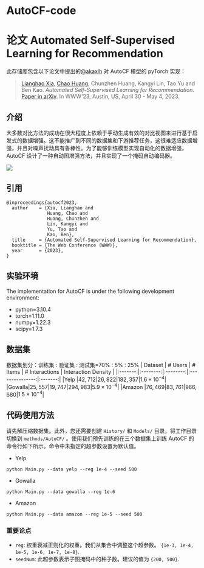 # AutoCF-code
# 论文 Automated Self-Supervised Learning for Recommendation
此存储库包含以下论文中提出的<a href='https://github.com/akaxlh' target='_blank'>@akaxlh</a> 对 AutoCF 模型的 pyTorch 实现：
><a href='https://akaxlh.github.io/' target='_blank'>Lianghao Xia</a>, <a href='https://sites.google.com/view/chaoh' target='_blank'>Chao Huang</a>, Chunzhen Huang, Kangyi Lin, Tao Yu and Ben Kao. <i>Automated Self-Supervised Learning for Recommendation</i>. <a href='https://arxiv.org/abs/2303.07797'>Paper in arXiv</a>. In WWW'23, Austin, US, April 30 - May 4, 2023.

## 介绍
大多数对比方法的成功在很大程度上依赖于手动生成有效的对比视图来进行基于启发式的数据增强。这不能推广到不同的数据集和下游推荐任务，这很难适应数据增强，并且对噪声扰动具有鲁棒性。为了能够训练模型实现自动化的数据增强，AutoCF 设计了一种自动图增强方法，并且实现了一个掩码自动编码器。

<img src='figs/framework.png'>

## 引用
```
@inproceedings{autocf2023,
  author    = {Xia, Lianghao and
               Huang, Chao and
               Huang, Chunzhen and
               Lin, Kangyi and
               Yu, Tao and
               Kao, Ben},
  title     = {Automated Self-Supervised Learning for Recommendation},
  booktitle = {The Web Conference (WWW)},
  year      = {2023},
}
```

## 实验环境
The implementation for AutoCF is under the following development environment:
* python=3.10.4
* torch=1.11.0
* numpy=1.22.3
* scipy=1.7.3

## 数据集
数据集划分：训练集 : 验证集 : 测试集=70% : 5% : 25%
| Dataset | \# Users | \# Items | \# Interactions | Interaction Density |
|:-------:|:--------:|:--------:|:---------------:|:-------:|
|Yelp   |$42,712$|$26,822$|$182,357$|$1.6\times 10^{-4}$|
|Gowalla|$25,557$|$19,747$|$294,983$|$5.9\times 10^{-4}$|
|Amazon |$76,469$|$83,761$|$966,680$|$1.5\times 10^{-4}$|

## 代码使用方法
请先解压缩数据集。此外，您还需要创建 `History/` 和 `Models/` 目录。将工作目录切换到 `methods/AutoCF/` 。使用我们预先训练的在三个数据集上训练 AutoCF 的命令行如下所示。命令中未指定的超参数设置为默认值。

* Yelp
```
python Main.py --data yelp --reg 1e-4 --seed 500
```
* Gowalla
```
python Main.py --data gowalla --reg 1e-6
```
* Amazon
```
python Main.py --data amazon --reg 1e-5 --seed 500
```

### 重要论点
* `reg`: 权重衰减正则化的权重。我们从集合中调整这个超参数。 `{1e-3, 1e-4, 1e-5, 1e-6, 1e-7, 1e-8}`.
* `seedNum`: 此超参数表示子图掩码中的种子数。建议的值为 `{200, 500}`.
